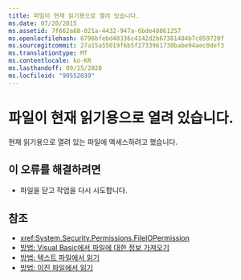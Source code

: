 ```yaml
---
title: 파일이 현재 읽기용으로 열려 있습니다.
ms.date: 07/20/2015
ms.assetid: 7f662a68-021a-4432-947a-6bde48061257
ms.openlocfilehash: 8796bfebd48336c4142d2b67381484b7c859720f
ms.sourcegitcommit: 27a15a55019f6b5f2733961738babe94aec0def3
ms.translationtype: MT
ms.contentlocale: ko-KR
ms.lasthandoff: 09/15/2020
ms.locfileid: "90552039"
---
```

# <a name="the-file-is-currently-open-for-reading"></a>파일이 현재 읽기용으로 열려 있습니다.
현재 읽기용으로 열려 있는 파일에 액세스하려고 했습니다.  
  
## <a name="to-correct-this-error"></a>이 오류를 해결하려면  
  
- 파일을 닫고 작업을 다시 시도합니다.  
  
## <a name="see-also"></a>참조

- <xref:System.Security.Permissions.FileIOPermission>
- [방법: Visual Basic에서 파일에 대한 정보 가져오기](/previous-versions/visualstudio/visual-studio-2010/abtzf6f7(v=vs.100))
- [방법: 텍스트 파일에서 읽기](../developing-apps/programming/drives-directories-files/how-to-read-from-text-files.md)
- [방법: 이진 파일에서 읽기](../developing-apps/programming/drives-directories-files/how-to-read-from-binary-files.md)
